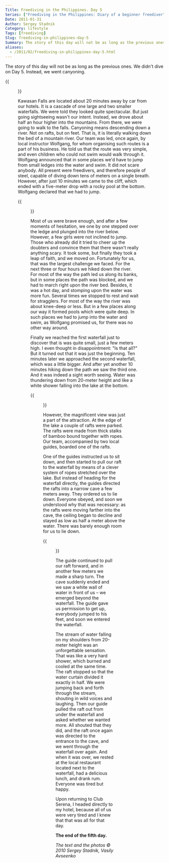 ```yaml
---
Title: Freediving in the Philippines. Day 5
Series: ["Freediving in the Philippines: Diary of a beginner freediver"]
Date: 2011-01-31
Author: Sergey Stadnik
Category: lifestyle
Tags: [freediving]
Slug: freediving-in-philippines-day-5
Summary: The story of this day will not be as long as the previous ones. We didn't dive on Day 5. Instead, we went canyoning.
aliases:
  - /2011/02/freediving-in-philippines-day-5.html
---
```


The story of this day will not be as long as the previous ones. We
didn't dive on Day 5. Instead, we went canyoning.
<!-- more -->

{{<figure src="https://lh3.googleusercontent.com/-YWy1UjV2vDk/S6b4HJz4uHI/AAAAAAAADA8/cGgSR3x9z2A/s960-Ic42/image193.jpg" caption="At the beginning of the path">}}

Kawasan Falls are located about 20 minutes away by car from our hotels.
It is a cascade of one large and two smaller waterfalls. We were told
they looked quite spectacular. But just going sightseeing wasn't our
intent. Instead, we drove about half an hour higher into the
mountains. From there, we were going to walk to the falls. Canyoning means
descending down a river. Not on rafts, but on feet. That is, it is
literally walking down the bed of a mountain river. Our team was led,
once again, by local instructor Wolfgang, for whom organising such
routes is a part of his business. He told us that the route was very
simple, and even children who could not swim would walk through it.
Wolfgang announced that in some places we'd have to jump from small
ledges into the water and swim. It did not scare anybody. All present
were freedivers, and therefore people of steel, capable of diving down
tens of meters on a single breath. However, after just 10 minutes we
came to the cliff, which ended with a five-meter drop with a rocky
pool at the bottom. Wolfgang declared that we had to jump.

{{<figure src="https://lh3.googleusercontent.com/-CNRv0OZxTsk/S6b4JwCVhVI/AAAAAAAADA8/S1XAADTlszQ/s800-Ic42/image196.jpg" caption="The first obstacle">}}

Most of us were brave enough, and after a few moments of hesitation, we
one by one stepped over the ledge and plunged into the river below.
However, a few girls were not inclined to jump. Those who already did
it tried to cheer up the doubters and convince them that there wasn't
really anything scary. It took some, but finally they took a leap of
faith, and we moved on. Fortunately for us, that was the largest
challenge we faced. For the next three or four hours we hiked down the
river. For most of the way the path led us along its banks, but in
some places the path was blocked, and we had to march right upon the river
bed. Besides, it was a hot day, and stomping upon the water was more
fun. Several times we stopped to rest and wait for stragglers. For
most of the way the river was about knee-deep or less. But in a few places
along our way it formed pools which were quite deep. In such places we
had to jump into the water and swim, as Wolfgang promised us, for
there was no other way around.

Finally we reached the first waterfall just to discover that is was
quite small, just a few meters high. I even thought in disappointment:
"Is that all?" But it turned out that it was just the beginning. Ten
minutes later we approached the second waterfall, which was a little
bigger. And after yet another 10 minutes hiking down the path we saw
the third one. And it was indeed a sight worth seeing. Water was
thundering down from 20-meter height and like a white shower falling
into the lake at the bottom.

{{<figure src="https://lh3.googleusercontent.com/-lcGKACX_5dE/S6b4Nm_qsRI/AAAAAAAADA8/HCGtP7l4tnc/s960-Ic42/image202.jpg" caption="We had to swim at some places">}}

However, the magnificent view was just a part of the attraction. At the edge of the lake a couple of rafts were parked. The rafts were made from thick stalks of bamboo bound together with ropes. Our team, accompanied by two local guides, boarded one of the rafts.

One of the guides instructed us to sit down, and then started to pull
our raft to the waterfall by means of a clever system of ropes
stretched over the lake. But instead of heading for the waterfall
directly, the guides directed the rafts into a narrow cave a few
meters away. They ordered us to lie down. Everyone obeyed, and soon we
understood why that was necessary: as the rafts were moving farther
into the cave, the ceiling began to decline and stayed as low as half
a meter above the water. There was barely enough room for us to lie
down.

{{<figure src="https://lh3.googleusercontent.com/-R5xrzWjVMqY/S5t6B1QWXNI/AAAAAAAADA8/fTdV1tCmuEE/s960-Ic42/SDC11822.JPG" caption="The waterfall">}}

The guide continued to pull our raft forward, and in another few meters
we made a sharp turn. The cave suddenly ended and we saw a white wall
of water in front of us – we emerged beyond the waterfall. The guide
gave us permission to get up, everybody jumped to his feet, and soon
we entered the waterfall.

The stream of water falling on my shoulders from 20-meter height was an
unforgettable sensation. That was like a very hard shower, which
burned and cooled at the same time. The raft stopped so that the water
curtain divided it exactly in half. We were jumping back and forth through the
stream, shouting in wild voices and laughing. Then our guide pulled
the raft out from under the waterfall and asked whether we wanted more.
All shouted that they did, and the raft once again was directed to the
entrance to the cave, and we went through the waterfall over again.
And when it was over, we rested at the local restaurant located next to
the waterfall, had a delicious lunch, and drank rum. Everyone was tired
but happy.

Upon returning to Club Serena, I headed directly to my hotel, because
all of us were very tired and I knew that that was all for that day.

**The end of the fifth day.**

*The text and the photos © 2010 Sergey Stadnik, Vasily Avseenko*